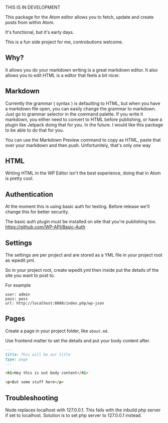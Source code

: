 THIS IS IN DEVELOPMENT

This package for the Atom editor allows you to fetch, update and create posts from within Atom.

It's functional, but it's early days.

This is a fun side project for me, controbutions welcome.

## Why?

It allows you do your markdown writing is a great markdown editor. It also allows you to
edit HTML is a editor that feels a bit nicer.

## Markdown

Currently the grammar ( syntax ) is defaulting to HTML, but when you have a markdown file open, you can easily change the grammar to markdown. Just go to grammar selector in the command palette. If you write it markdown, you either need to convert to HTML before publishing, or have a plugin like Jetpack doing that for you. In the future. I would like this package to be able to do that for you.

You can use the Markdown Preview command to copy as HTML, paste that over your markdown and then push. Unfortunitely, that's only one way

## HTML

Writing HTML in the WP Editor isn't the best experience, doing that in Atom is pretty cool.

## Authentication

At the moment this is using basic auth for testing. Before release we'll change this for better security.

The basic auth plugin must be installed on site that you're publishing too. https://github.com/WP-API/Basic-Auth

## Settings

The settings are per project and are stored as a YML file in your project root as wpedit.yml.

So in your project root, create wpedit.yml then inside put the details of the site you want to post to.

For example

```YML
user: admin
pass: pass
url: http://localhost:8080/index.php/wp-json
```

## Pages

Create a page in your project folder, like `about.md`.

Use frontend matter to set the details and put your body content after.

```md
---
title: This will be our title
type: page
---

<h1>Hey this is out body content</h1>

<p>But some stuff here</p>

```


## Troubleshooting

Node replaces localhost with 127.0.0.1. This fails with the inbuild php server if set to localhost. Solution is to set php server to 127.0.0.1 instead.
